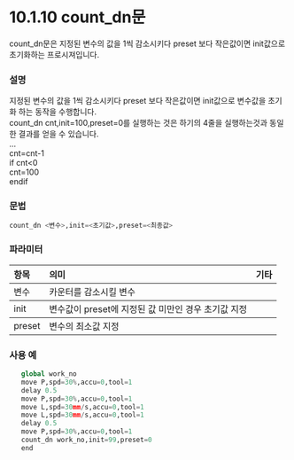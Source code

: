 ﻿# 10.1.10 count_dn문

count_dn문은 지정된 변수의 값을 1씩 감소시키다 preset 보다 작은값이면 init값으로 초기화하는 프로시져입니다.

### 설명

지정된 변수의 값을 1씩 감소시키다 preset 보다 작은값이면 init값으로 변수값을 초기화 하는 동작을 수행합니다. <br>
count_dn cnt,init=100,preset=0를 실행하는 것은 하기의 4줄을 실행하는것과 동일한 결과를 얻을 수 있습니다. <br>
...<br>
cnt=cnt-1 <br>
if cnt<0 <br>
cnt=100 <br>
endif <br>

### 문법

```python
count_dn <변수>,init=<초기값>,preset=<최종값>
```

### 파라미터

<table>
  <thead>
    <tr>
      <th style="text-align:left">항목</th>
      <th style="text-align:left">의미</th>
      <th style="text-align:left">기타</th>
    </tr>
  </thead>
  <tbody>
  <tr>
      <td style="text-align:left">변수</td>
      <td style="text-align:left">
      카운터를 감소시킬 변수
      </td>
      <td style="text-align:left"></td>
    </tr>
  </tbody>
  <tbody>
  <tr>
      <td style="text-align:left">init</td>
      <td style="text-align:left">
      변수값이 preset에 지정된 값 미만인 경우 초기값 지정
      </td>
      <td style="text-align:left"></td>
    </tr>
  </tbody>
  <tbody>
  <tr>
      <td style="text-align:left">preset</td>
      <td style="text-align:left">
      변수의 최소값 지정
      </td>
      <td style="text-align:left"></td>
    </tr>
  </tbody>
</table>

### 사용 예

```python
   global work_no
   move P,spd=30%,accu=0,tool=1
   delay 0.5
   move P,spd=30%,accu=0,tool=1
   move L,spd=30mm/s,accu=0,tool=1
   move L,spd=30mm/s,accu=0,tool=1
   delay 0.5
   move P,spd=30%,accu=0,tool=1
   count_dn work_no,init=99,preset=0
   end
```

